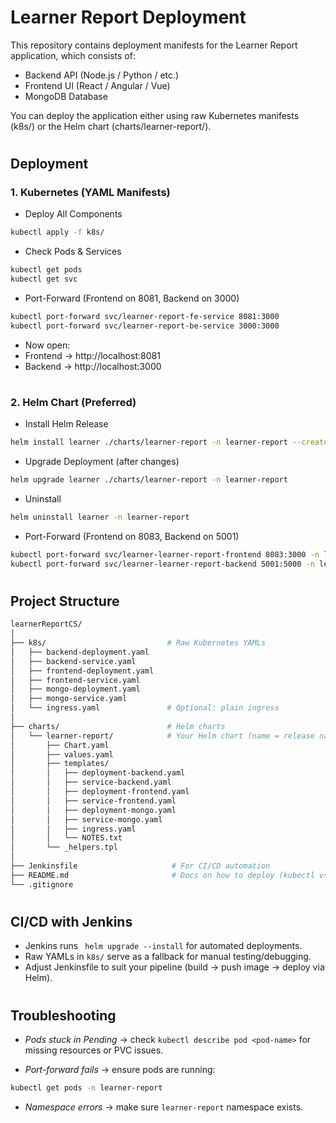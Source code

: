 # Learner Report Deployment

This repository contains deployment manifests for the Learner Report application, which consists of:
- Backend API (Node.js / Python / etc.)
- Frontend UI (React / Angular / Vue)
- MongoDB Database

You can deploy the application either using raw Kubernetes manifests (k8s/) or the Helm chart (charts/learner-report/).

#
## Deployment

### 1. Kubernetes (YAML Manifests) 
 - Deploy All Components
```bash
kubectl apply -f k8s/
```
 - Check Pods & Services
```bash
kubectl get pods
kubectl get svc
```

 - Port-Forward (Frontend on 8081, Backend on 3000)
```bash
kubectl port-forward svc/learner-report-fe-service 8081:3000
kubectl port-forward svc/learner-report-be-service 3000:3000
```
 - Now open:
- Frontend → http://localhost:8081
- Backend → http://localhost:3000

#
### 2. Helm Chart (Preferred)
 - Install Helm Release
```bash
helm install learner ./charts/learner-report -n learner-report --create-namespace
```
 - Upgrade Deployment (after changes)
 ```bash
 helm upgrade learner ./charts/learner-report -n learner-report
```
 - Uninstall
 ``` bash
 helm uninstall learner -n learner-report
```
 - Port-Forward (Frontend on 8083, Backend on 5001)
 ``` bash
kubectl port-forward svc/learner-learner-report-frontend 8083:3000 -n learner-report
kubectl port-forward svc/learner-learner-report-backend 5001:5000 -n learner-report
```
#
## Project Structure

```bash
learnerReportCS/
│
├── k8s/                           # Raw Kubernetes YAMLs
│   ├── backend-deployment.yaml
│   ├── backend-service.yaml
│   ├── frontend-deployment.yaml
│   ├── frontend-service.yaml
│   ├── mongo-deployment.yaml
│   ├── mongo-service.yaml
│   └── ingress.yaml               # Optional: plain ingress
│
├── charts/                        # Helm charts
│   └── learner-report/            # Your Helm chart (name = release name)
│       ├── Chart.yaml
│       ├── values.yaml
│       ├── templates/
│       │   ├── deployment-backend.yaml
│       │   ├── service-backend.yaml
│       │   ├── deployment-frontend.yaml
│       │   ├── service-frontend.yaml
│       │   ├── deployment-mongo.yaml
│       │   ├── service-mongo.yaml
│       │   ├── ingress.yaml
│       │   └── NOTES.txt
│       └── _helpers.tpl
│
├── Jenkinsfile                     # For CI/CD automation
├── README.md                       # Docs on how to deploy (kubectl vs helm)
└── .gitignore

```
#

## CI/CD with Jenkins
- Jenkins runs ``` helm upgrade --install``` for automated deployments.
- Raw YAMLs in ```k8s/``` serve as a fallback for manual testing/debugging.
- Adjust Jenkinsfile to suit your pipeline (build → push image → deploy via Helm).
#
## Troubleshooting
- *Pods stuck in Pending* → check ```kubectl describe pod <pod-name>``` for missing resources or PVC issues.

- *Port-forward fails* → ensure pods are running:
```bash
kubectl get pods -n learner-report
```
- *Namespace errors* → make sure ```learner-report``` namespace exists.
